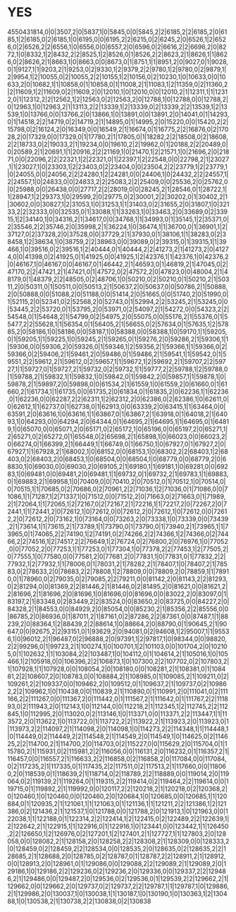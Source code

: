 # YES
4550431814,0|0|3507,2|0|5837,1|0|5845,0|0|5845,2|2|6185,2|2|6185,2|0|6185,1|2|6185,0|2|6185,1|0|6195,0|0|6195,2|2|6215,0|2|6245,2|0|6526,1|2|6526,0|2|6526,2|2|6556,1|0|6556,0|0|6557,2|0|6596,0|2|6616,2|2|6696,2|0|8272,1|0|8332,1|2|8432,2|2|8525,1|2|8526,0|1|8526,2|2|8623,2|1|8626,1|1|8626,0|2|8626,2|1|8663,1|0|8663,0|0|8673,0|1|8751,1|1|8951,2|0|9027,0|1|9028,0|1|9127,1|1|9203,2|1|9253,0|2|9330,1|2|9379,2|2|9780,1|2|9780,0|2|9879,1|2|9954,1|2|10055,0|2|10055,2|2|10155,1|2|10156,0|2|10230,1|0|10633,0|0|10633,2|0|10682,1|1|10858,0|1|10858,0|1|11008,2|1|11083,1|2|11359,0|2|11360,2|2|11609,1|2|11609,0|2|11609,2|0|12010,1|0|12010,0|0|12010,2|1|12311,1|1|12312,0|1|12312,2|2|12562,1|2|12563,0|2|12563,2|0|12788,1|0|12788,0|0|12788,2|0|12963,1|0|12963,2|1|13113,2|2|13339,1|2|13339,0|2|13339,2|2|13539,1|2|13539,1|0|13766,0|0|13766,2|0|13866,1|0|13891,0|0|13891,2|0|14041,0|1|14293,0|1|14518,2|2|14719,0|2|14719,2|1|14895,0|1|14995,2|0|15220,0|0|15420,2|2|15798,0|2|16124,2|0|16349,0|0|16549,2|1|16674,0|1|16775,2|2|16876,0|2|17028,2|0|17329,0|0|17329,0|1|17780,2|1|17805,0|1|18282,2|2|18508,0|2|18608,2|2|18733,0|2|19033,2|1|19234,0|0|19610,2|2|19962,0|1|20188,2|2|20489,0|0|20589,2|1|20691,1|1|20916,2|2|21169,1|0|21470,1|2|21571,1|0|21696,2|0|21871,0|0|22096,2|2|22321,1|2|22321,0|1|22397,1|2|22548,0|0|22798,2|1|23027,1|1|23027,1|0|23303,1|2|23403,0|2|23404,0|0|23504,2|2|23779,1|2|23779,1|0|24055,0|0|24056,2|2|24280,1|2|24281,0|0|24406,1|0|24432,2|2|24557,1|2|24557,1|0|24833,0|0|24833,2|2|25083,2|2|25409,0|0|25536,2|0|25762,0|0|25988,0|0|26438,0|0|27717,2|2|28019,0|0|28245,2|1|28546,0|1|28722,1|1|28947,1|2|29373,1|0|29599,2|0|29775,0|2|30001,2|2|30202,0|1|30402,2|1|30602,0|0|30827,1|2|31053,1|0|31253,1|1|31403,0|2|31655,2|0|31807,1|0|32133,2|2|32333,0|0|32535,0|1|33088,1|1|33263,1|0|33463,2|0|33689,0|2|33915,1|2|34140,1|0|34316,2|1|34617,0|0|34768,1|1|34993,0|1|35145,1|2|35371,0|2|35546,2|2|35746,2|0|35998,2|1|36224,1|0|36474,1|1|36700,0|1|36901,1|2|37127,0|2|37328,2|0|37528,0|0|37729,2|1|37930,0|1|38106,1|1|38283,0|2|38458,1|2|38634,1|0|38759,2|2|38963,0|0|39089,0|2|39315,0|1|39315,1|1|39466,1|0|39516,0|2|39516,1|2|40444,0|1|40444,2|2|41273,2|1|41273,2|0|41274,0|0|41398,0|2|41925,0|1|41925,0|0|41925,1|2|42376,1|1|42376,1|0|42376,2|0|46167,1|0|46167,0|0|46167,0|1|46442,2|1|46593,0|1|46819,2|1|47045,0|2|47170,2|2|47421,2|1|47421,0|1|47572,0|2|47572,2|0|47823,0|0|48004,2|1|48179,0|1|48379,2|2|48505,0|2|48706,1|0|50210,0|2|50210,0|1|50210,2|1|50311,2|0|50311,0|1|50511,0|0|50513,2|1|50637,2|0|50637,0|0|50786,2|1|50888,2|0|50888,0|0|51088,2|0|51188,0|0|51414,2|0|51665,0|0|51740,2|0|51990,0|1|52115,2|0|52341,0|2|52568,2|0|52743,0|1|52994,2|2|53245,2|1|53245,0|0|53445,2|2|53720,0|1|53795,2|0|53971,0|2|54097,2|1|54272,0|0|54323,2|2|54548,0|1|54648,2|1|54799,0|2|54975,2|0|55075,0|0|55176,2|1|55376,0|1|55477,2|2|55628,1|1|56354,0|1|56405,2|1|56655,0|2|57634,0|1|57635,1|2|57885,2|0|58186,1|0|58186,0|0|58187,1|0|58388,0|0|58388,1|0|59170,1|1|59205,0|1|59205,1|1|59225,1|0|59245,2|1|59265,0|1|59276,2|0|59286,2|1|59306,1|1|59306,0|0|59306,2|0|59326,0|1|59346,1|2|59356,2|1|59366,1|1|59366,0|2|59366,0|2|59406,2|1|59461,2|0|59486,0|1|59486,2|1|59541,1|1|59542,0|1|59551,2|2|59612,2|1|59612,0|2|59657,1|1|59672,1|2|59692,2|1|59707,2|2|59727,1|1|59727,0|1|59727,2|1|59732,0|2|59732,1|1|59777,2|2|59788,1|2|59788,0|1|59788,2|1|59832,1|1|59832,1|0|59842,0|1|59842,2|0|59857,1|1|59878,1|0|59878,2|1|59897,2|0|59898,0|0|61534,2|1|61559,1|0|61559,2|0|61660,0|1|61660,2|1|61734,1|1|61735,0|0|61735,2|0|61834,0|1|61835,2|0|62236,1|1|62236,0|1|62236,0|0|62287,2|2|62311,1|2|62312,2|0|62386,0|2|62386,1|0|62611,0|0|62612,1|1|62737,0|1|62738,0|1|62913,0|0|63339,2|0|63415,1|1|63464,0|0|63591,2|0|63616,1|0|63616,1|1|63867,0|1|63867,2|1|63918,0|1|64018,2|1|64093,1|0|64293,0|0|64294,2|0|64344,0|1|64695,2|1|64695,1|1|64695,0|1|64819,1|0|65070,0|0|65071,2|0|65171,0|2|65172,1|0|65196,0|0|65197,2|0|65271,1|2|65271,0|2|65272,0|1|65548,0|2|65698,2|1|65898,1|0|66023,0|0|66023,2|0|66274,0|1|66399,2|1|66449,1|1|66749,0|1|66750,1|0|67927,0|1|67927,2|0|67927,1|1|67928,2|1|68002,1|0|68152,0|0|68153,1|0|68302,2|2|68403,1|2|68403,0|2|68403,2|0|68453,1|0|68504,0|0|68504,1|0|68779,0|0|68779,2|0|68830,1|0|69030,0|0|69030,2|0|69105,2|1|69180,1|1|69181,1|0|69281,0|0|69283,1|0|69481,0|0|69481,2|0|69481,1|1|69732,0|1|69732,2|1|69783,1|1|69883,0|1|69883,2|1|69958,1|0|70409,0|0|70410,2|0|70512,0|1|70512,1|0|70514,0|0|70515,1|1|70685,0|2|70686,0|2|70961,2|2|71036,1|2|71036,0|1|71086,0|0|71086,1|1|71287,1|2|71337,1|0|71512,0|0|71512,2|0|71663,0|2|71663,0|1|71989,2|1|72064,1|1|72065,1|2|72167,0|2|72167,2|1|72216,1|1|72217,2|0|72267,2|0|72441,1|1|72441,2|0|72612,1|0|72612,0|0|72612,2|0|72612,1|0|72612,0|0|72612,2|0|72612,2|0|73162,1|0|73164,0|0|73263,2|0|73338,1|0|73339,0|0|73439,2|1|73614,1|1|73615,2|1|73789,1|1|73790,0|1|73790,0|1|73940,2|1|73965,1|1|73965,0|1|74065,2|2|74190,1|2|74191,0|2|74266,2|2|74366,1|2|74366,0|2|74466,2|2|74516,1|2|74517,2|2|76649,1|2|76724,0|2|76800,2|0|76976,1|0|77052,0|0|77052,2|0|77253,1|1|77253,0|1|77304,1|0|77378,2|2|77453,1|2|77505,2|0|77555,1|0|77580,0|0|77581,2|0|77681,2|0|77831,1|0|77831,0|1|77832,2|2|77932,1|2|77932,1|1|78006,0|1|78031,2|1|78282,2|1|78407,1|0|78407,2|1|78583,0|2|78633,2|0|78683,2|2|78808,1|2|78809,0|0|78809,2|0|78859,1|1|78910,0|1|78960,0|2|79035,0|2|79085,2|2|79211,0|0|81142,2|0|81143,2|2|81293,0|2|81294,0|0|81369,2|2|81446,2|1|81446,0|2|81495,2|0|81621,0|0|81621,2|2|81696,2|1|81696,2|0|81696,1|0|81696,0|0|81696,0|0|83022,2|0|83097,0|1|83197,2|1|83348,0|2|83449,2|2|83524,0|0|83650,2|0|83725,0|0|84227,2|0|84328,2|1|84553,0|0|84929,2|0|85054,0|0|85230,2|1|85356,2|2|85556,0|0|86785,2|0|86936,0|1|87011,2|1|87161,0|2|87286,2|2|87361,0|0|87487,1|1|88239,2|0|88364,1|2|88439,2|2|88614,1|0|88664,2|0|88790,0|1|90645,2|1|90647,0|0|92675,2|2|93151,0|1|93629,2|0|94081,0|2|94608,1|2|95007,1|1|95536,1|0|96012,2|1|96487,0|2|96888,2|0|97391,1|2|97817,1|0|98344,0|0|98820,2|2|99296,0|1|99723,2|1|100274,1|0|100701,1|2|101103,0|0|101704,2|0|102105,0|1|102632,1|1|103084,2|2|103487,1|0|104112,0|1|104614,2|1|105016,1|0|105466,1|2|105918,0|0|106396,2|2|106873,1|0|107300,2|2|107702,0|2|107803,2|1|107928,1|1|107928,0|0|108054,2|0|108180,0|0|108281,2|1|108381,0|1|108481,2|2|108607,2|0|108783,0|0|108884,2|1|108985,0|1|109085,2|1|109211,0|2|109261,2|2|109337,0|0|109462,2|0|109512,0|1|109637,2|1|109737,0|2|109862,2|2|109962,1|0|110438,0|0|110839,2|1|110890,0|1|110991,2|0|111041,0|2|111166,2|2|111267,0|0|111367,2|0|111442,0|1|111567,2|1|111642,0|1|111767,2|2|111893,0|2|111943,2|0|112143,1|0|112144,0|0|112218,2|1|112345,1|2|112745,2|2|112845,1|0|112995,2|0|113020,0|2|113146,1|0|113371,0|0|113371,2|2|113447,1|1|113572,2|0|113622,1|0|113722,0|1|113722,2|2|113922,2|1|113923,2|0|113923,0|1|113973,2|2|114097,2|1|114098,2|0|114098,1|0|114273,2|2|114348,1|1|114448,1|0|114449,0|2|114449,2|2|114548,2|1|114549,2|0|114549,1|0|114625,0|2|114625,2|2|114700,2|1|114700,2|0|114703,0|2|115227,0|0|115629,2|0|115704,0|1|115780,2|1|115931,0|2|115981,2|2|116056,0|0|116131,2|0|116232,0|1|116357,2|1|116457,0|0|116557,2|1|116633,2|2|116858,0|2|116858,2|0|117084,0|0|117084,0|2|117235,2|1|117335,0|1|117435,2|2|117511,0|2|117513,2|1|117660,0|0|118060,2|0|118539,0|1|118639,2|1|118714,0|2|118789,2|2|118889,0|0|119014,2|0|119064,0|2|119139,2|1|119264,0|1|119315,2|2|119414,0|2|119464,2|2|119614,0|0|119715,0|1|119892,2|1|119992,0|0|120117,2|2|120218,2|1|120218,0|2|120368,2|0|120460,1|0|120460,0|0|120460,2|0|120684,1|0|120685,0|0|120685,1|1|120884,0|1|120935,2|1|121061,1|1|121063,0|1|121136,1|1|121211,2|2|121386,1|2|121386,0|2|121436,2|1|121537,1|0|121788,0|0|121788,2|0|121913,1|0|121963,0|0|122038,1|1|122188,0|1|122314,2|2|122414,1|2|122415,0|2|122489,2|2|122639,1|2|122642,2|1|122915,1|1|122916,0|1|122916,1|0|123441,0|0|123442,1|1|126450,2|2|126650,1|2|126976,0|2|127201,1|2|127401,2|1|127727,1|1|127803,2|0|128058,0|0|128082,2|1|128158,2|0|128258,2|2|128308,2|1|128309,0|0|128333,2|0|128459,0|2|128459,2|2|128534,0|0|128535,2|0|128635,0|2|128635,2|2|128685,2|1|128688,2|0|128785,0|2|128787,0|1|128787,2|2|128911,2|1|128912,0|0|128913,2|0|128961,0|1|129086,0|0|129088,2|2|129089,2|1|129089,2|0|129186,1|0|129186,2|2|129236,0|2|129236,2|0|129336,0|0|129337,2|2|129486,2|1|129486,0|0|129487,2|0|129536,0|2|129536,0|1|129539,2|2|129662,2|1|129662,0|0|129662,2|0|129737,0|2|129737,2|2|129787,1|1|129787,1|0|129886,2|1|129986,2|0|130037,1|0|130038,1|1|130187,1|0|130190,1|0|130363,1|2|130488,1|0|130538,2|1|130738,2|2|130838,0|2|130838
